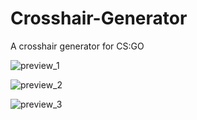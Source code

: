 # Crosshair-Generator
A crosshair generator for CS:GO

![preview_1](https://i.imgur.com/Frnb4C6.png)

![preview_2](https://i.imgur.com/RPBEdJR.png)

![preview_3](https://i.imgur.com/ckP2tHe.png)
